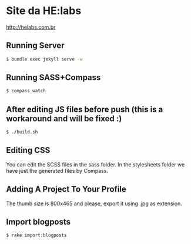 Site da HE:labs
==============

http://helabs.com.br

## Running Server

```sh
$ bundle exec jekyll serve -w
```

## Running SASS+Compass
```sh
$ compass watch
```

## After editing JS files before push (this is a workaround and will be fixed :)
```sh
$ ./build.sh
```

## Editing CSS

You can edit the SCSS files in the sass folder.
In the stylesheets folder we have just the generated files by Compass.

## Adding A Project To Your Profile

The thumb size is 800x465 and please, export it using .jpg as extension.

## Import blogposts

```sh
$ rake import:blogposts
```